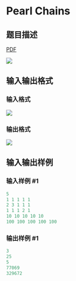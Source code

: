# Pearl Chains

## 题目描述

[problemUrl]: https://uva.onlinejudge.org/index.php?option=com_onlinejudge&Itemid=8&category=823&page=show_problem&problem=4451

[PDF](https://uva.onlinejudge.org/external/127/p12713.pdf)

![](https://cdn.luogu.com.cn/upload/vjudge_pic/UVA12713/8e6f5d344da98b50a0b85948e7a316c8a47babc8.png)

## 输入输出格式

### 输入格式

![](https://cdn.luogu.com.cn/upload/vjudge_pic/UVA12713/e7d7ff7298fe0cc9d932722711e0fbd34b94525e.png)

### 输出格式

![](https://cdn.luogu.com.cn/upload/vjudge_pic/UVA12713/1263aa9b01ef62740197419b2deabb7954f2895c.png)

## 输入输出样例

### 输入样例 #1

```cpp
5
1 1 1 1 1
2 3 1 1 1
1 1 1 2 1
10 10 10 10 10
100 100 100 100 100
```


### 输出样例 #1

```cpp
3
25
5
77069
329672
```


